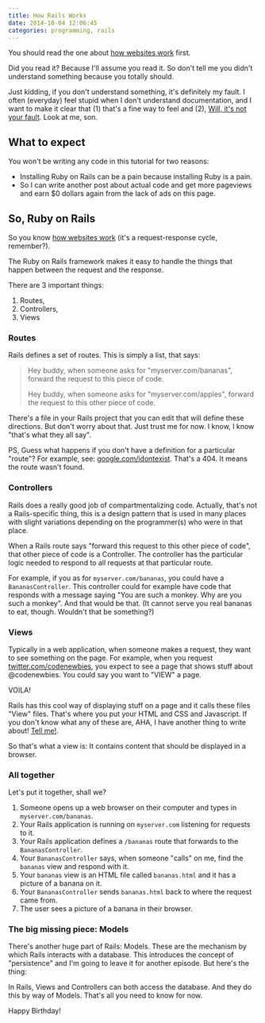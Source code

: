```yaml
---
title: How Rails Works
date: 2014-10-04 12:06:45
categories: programming, rails
---
```


You should read the one about [how websites work](/blog/what-is-a-website) first.

Did you read it? Because I'll assume you read it. So don't tell me you didn't
understand something because you totally should.

Just kidding, if you don't understand something, it's definitely my fault.
I often (everyday) feel stupid when I don't understand documentation,
and I want to make it clear that (1) that's a fine way to feel and (2),
[Will, it's not your fault][1]. Look at me, son.

[1]: https://www.youtube.com/watch?v=GtkST5-ZFHw

## What to expect

You won't be writing any code in this tutorial for two reasons:

-   Installing Ruby on Rails can be a pain because installing Ruby is a pain.
-   So I can write another post about actual code and get more pageviews and earn
    $0 dollars again from the lack of ads on this page.

## So, Ruby on Rails

So you know [how websites work](/blog/what-is-a-website) (it's a request-response cycle, remember?).

The Ruby on Rails framework makes it easy to handle the things that
happen between the request and the response.

There are 3 important things:

1. Routes,
1. Controllers,
1. Views

### Routes

Rails defines a set of routes. This is simply a list, that says:

> Hey buddy, when someone asks for "myserver.com/bananas", forward the request
> to this piece of code.
>
> Hey buddy, when someone asks for "myserver.com/apples", forward the request
> to this other piece of code.

There's a file in your Rails project that you can edit that will define these
directions. But don't worry about that. Just trust me for now. I know, I know
"that's what they all say".

PS, Guess what happens if you don't have a definition for a particular "route"?
For example, see: [google.com/idontexist](https://www.google.com/idontexist).
That's a 404. It means the route wasn't found.

### Controllers

Rails does a really good job of compartmentalizing code. Actually, that's not
a Rails-specific thing, this is a design pattern that is used in many places
with slight variations depending on the programmer(s) who were in that place.

When a Rails route says "forward this request to this other piece of code",
that other piece of code is a Controller. The controller has the particular
logic needed to respond to all requests at that particular route.

For example, if you as for `myserver.com/bananas`, you could have a
`BananasController`. This controller could for example have code that
responds with a message saying "You are such a monkey. Why are you such a
monkey". And that would be that. (It cannot serve you real bananas to eat,
though. Wouldn't that be something?)

### Views

Typically in a web application, when someone makes a request, they want to
see something on the page. For example, when you request
[twitter.com/codenewbies](//twitter.com/codenewbies), you expect to see a page
that shows stuff about @codenewbies. You could say you want to "VIEW" a page.

VOILA!

Rails has this cool way of displaying stuff on a page and it calls these files
"View" files. That's where you put your HTML and CSS and Javascript. If you
don't know what any of these are, AHA, I have another thing to write about!
[Tell me!](//twitter.com/mehulkar).

So that's what a view is: It contains content that should be displayed in a browser.

### All together

Let's put it together, shall we?

1. Someone opens up a web browser on their computer and types in `myserver.com/bananas`.
1. Your Rails application is running on `myserver.com` listening for requests to it.
1. Your Rails application defines a `/bananas` route that forwards to the `BananasController`.
1. Your `BananasController` says, when someone "calls" on me, find the `bananas` view and respond with it.
1. Your `bananas` view is an HTML file called `bananas.html` and it has a picture of a banana on it.
1. Your `BananasController` sends `bananas.html` back to where the request came from.
1. The user sees a picture of a banana in their browser.

### The big missing piece: Models

There's another huge part of Rails: Models. These are the mechanism by which Rails
interacts with a database. This introduces the concept of "persistence" and I'm going
to leave it for another episode. But here's the thing:

In Rails, Views and Controllers can both access the database. And they do this by way
of Models. That's all you need to know for now.

Happy Birthday!
